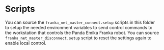 # Scripts

You can source the `franka_net_master_connect.setup` scripts in this folder to setup the
needed environment variables to send control commands to the workstation that controls
the Panda Emika Franka robot. You can source `franka_net_master_disconnect.setup` script
to reset the settings again to enable local control.
